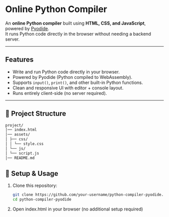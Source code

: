 #  Online Python Compiler 

An **online Python compiler** built using **HTML, CSS, and JavaScript**, powered by [Pyodide](https://pyodide.org/).  
It runs Python code directly in the browser without needing a backend server.  

---

## Features
-  Write and run Python code directly in your browser.  
-  Powered by Pyodide (Python compiled to WebAssembly).  
-  Supports `input()`, `print()`, and other built-in Python functions.  
-  Clean and responsive UI with editor + console layout.  
-  Runs entirely client-side (no server required).  

---

## 📂 Project Structure
```bash
project/
│── index.html
│── assets/
│ ├── css/
│ │ └── style.css 
│ └── js/
│ └── script.js 
│── README.md 


```

## 🔧 Setup & Usage
1. Clone this repository:
   ```bash
   git clone https://github.com/your-username/python-compiler-pyodide.git
   cd python-compiler-pyodide
2. Open index.html in your browser (no additional setup required)
